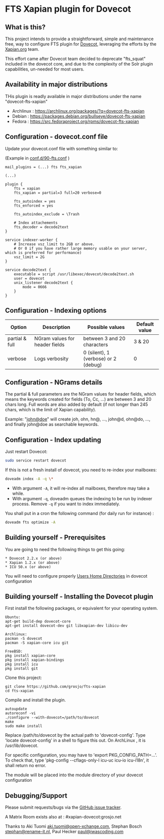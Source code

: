 FTS Xapian plugin for Dovecot
=============================

What is this?
-------------

This project intends to provide a straightforward, simple and maintenance free, way to configure FTS plugin for [Dovecot](https://github.com/dovecot/), leveraging the efforts by the [Xapian.org](https://xapian.org/) team.

This effort came after Dovecot team decided to deprecate "fts_squat" included in the dovecot core, and due to the complexity of the Solr plugin capabilitles, un-needed for most users.


Availability in major distributions
-----------------------------------

THis plugin is readly available in major distributions under the name "dovecot-fts-xapian"
- Archlinux : https://archlinux.org/packages/?q=dovecot-fts-xapian
- Debian : https://packages.debian.org/bullseye/dovecot-fts-xapian
- Fedora : https://src.fedoraproject.org/rpms/dovecot-fts-xapian


Configuration - dovecot.conf file
---------------------------------

Update your dovecot.conf file with something similar to:

(Example in [conf.d/90-fts.conf](https://github.com/grosjo/fts-xapian/blob/master/contrib/conf.d/90-fts.conf) )

```
mail_plugins = (...) fts fts_xapian

(...)

plugin {
    fts = xapian
    fts_xapian = partial=3 full=20 verbose=0

    fts_autoindex = yes
    fts_enforced = yes

    fts_autoindex_exclude = \Trash

    # Index attachements
    fts_decoder = decode2text
}

service indexer-worker {
    # Increase vsz_limit to 2GB or above.
    # Or 0 if you have rather large memory usable on your server, which is preferred for performance)
    vsz_limit = 2G
}

service decode2text {
    executable = script /usr/libexec/dovecot/decode2text.sh
    user = dovecot
    unix_listener decode2text {
        mode = 0666
    }
}
```


Configuration - Indexing options
--------------------------------

| Option         | Description                    | Possible values                      | Default value |
|----------------|--------------------------------|--------------------------------------|---------------|
| partial & full | NGram values for header fields | between 3 and 20 characters          | 3 & 20        |
| verbose        | Logs verbosity                 | 0 (silent), 1 (verbose) or 2 (debug) | 0             |


Configuration - NGrams details
------------------------------

The partial & full parameters are the NGram values for header fields, which means the keywords created for fields (To,
Cc, ...) are between 3 and 20 chars long. Full words are also added by default (if not longer than 245 chars, which is
the limit of Xapian capability).

Example: "<john@doe>" will create joh, ohn, hn@, ..., john@d, ohn@do, ..., and finally john@doe as searchable keywords.

Configuration - Index updating
------------------------------

Just restart Dovecot:

```sh
sudo service restart dovecot
```

If this is not a fresh install of dovecot, you need to re-index your mailboxes:

```sh
doveadm index -A -q \*
```

- With argument `-A`, it will re-index all mailboxes, therefore may take a while.
- With argument `-q`, doveadm queues the indexing to be run by indexer process.
  Remove `-q` if you want to index immediately.

You shall put in a cron the following command (for daily run for instance) :

```sh
doveadm fts optimize -A
```


Building yourself - Prerequisites
----------------------------------

You are going to need the following things to get this going:

```
* Dovecot 2.2.x (or above)
* Xapian 1.2.x (or above)
* ICU 50.x (or above)
```

You will need to configure properly [Users Home Directories](https://wiki.dovecot.org/VirtualUsers/Home) in dovecot configuration


Building yourself - Installing the Dovecot plugin
-----------------------------

First install the following packages, or equivalent for your operating system.

```
Ubuntu:
apt-get build-dep dovecot-core 
apt-get install dovecot-dev git libxapian-dev libicu-dev

Archlinux:
pacman -S dovecot
pacman -S xapian-core icu git

FreeBSD:
pkg install xapian-core
pkg install xapian-bindings
pkg install icu
pkg install git
```

Clone this project:

```
git clone https://github.com/grosjo/fts-xapian
cd fts-xapian
```

Compile and install the plugin.

```
autoupdate
autoreconf -vi
./configure --with-dovecot=/path/to/dovecot
make
sudo make install
```

Replace /path/to/dovecot by the actual path to 'dovecot-config'.
Type 'locate dovecot-config' in a shell to figure this out. On ArchLinux , it is /usr/lib/dovecot.

For specific configuration, you may have to 'export PKG_CONFIG_PATH=...'. To check that, type 'pkg-config --cflags-only-I icu-uc icu-io icu-i18n', it shall return no error.

The module will be placed into the module directory of your dovecot configuration


Debugging/Support
-----------------

Please submit requests/bugs via the [GitHub issue tracker](https://github.com/grosjo/fts-xapian/issues).

A Matrix Room exists also at : #xapian-dovecot:grosjo.net

Thanks to Aki Tuomi <aki.tuomi@open-xchange.com>, Stephan Bosch <stephan@rename-it.nl>, Paul Hecker <paul@iwascoding.com>
